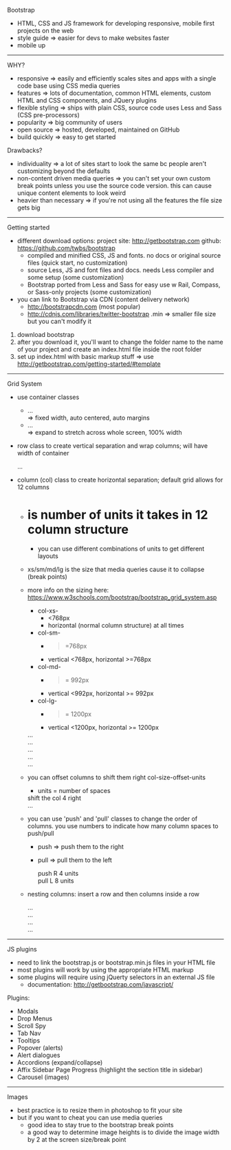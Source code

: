 Bootstrap
- HTML, CSS and JS framework for developing responsive, mobile first projects on the web
- style guide => easier for devs to make websites faster
- mobile up
----
WHY?
- responsive => easily and efficiently scales sites and apps with a single code base using CSS media queries
- features => lots of documentation, common HTML elements, custom HTML and CSS components, and JQuery plugins
- flexible styling => ships with plain CSS, source code uses Less and Sass (CSS pre-processors)
- popularity => big community of users
- open source => hosted, developed, maintained on GitHub
- build quickly => easy to get started

Drawbacks?
- individuality => a lot of sites start to look the same bc people aren't customizing beyond the defaults
- non-content driven media queries => you can't set your own custom break points unless you use the source code version. this can cause unique content elements to look weird
- heavier than necessary => if you're not using all the features the file size gets big

----
Getting started

+ different download options:
project site: http://getbootstrap.com
github: https://github.com/twbs/bootstrap
  - compiled and minified CSS, JS and fonts. no docs or original source files (quick start, no customization)
  - source Less, JS and font files and docs. needs Less compiler and some setup (some customization)
  - Bootstrap ported from Less and Sass for easy use w Rail, Compass, or Sass-only projects (some customization)
+ you can link to Bootstrap via CDN (content delivery network)
  - http://bootstrapcdn.com (most popular)
  - http://cdnjs.com/libraries/twitter-bootstrap
.min => smaller file size but you can't modify it

1) download bootstrap
2) after you download it, you'll want to change the folder name to the name of your project and create an index.html file inside the root folder
3) set up index.html with basic markup stuff
  => use http://getbootstrap.com/getting-started/#template

---
Grid System

+ use container classes
  - <div class="container">...</div>
    => fixed width, auto centered, auto margins
  - <div class="container-fluid">...</div>
    => expand to stretch across whole screen, 100% width

+ row class to create vertical separation and wrap columns; will have width of container
  <div class="container">
    <div class="row">...</div>
  </div>

+ column (col) class to create horizontal separation; default grid allows for 12 columns
  - # is number of units it takes in 12 column structure
    - you can use different combinations of units to get different layouts
  - xs/sm/md/lg is the size that media queries cause it to collapse (break points)
  - more info on the sizing here: https://www.w3schools.com/bootstrap/bootstrap_grid_system.asp
    + col-xs-
      - <768px
      - horizontal (normal column structure) at all times
    + col-sm-
      - >=768px
      - vertical <768px, horizontal >=768px
    + col-md-
      - >= 992px
      - vertical <992px, horizontal >= 992px
    + col-lg-
      - >= 1200px
      - vertical <1200px, horizontal >= 1200px

    <div class="container">
      <div class="row">
        <div class="col-sm-4">...</div>
        <div class="col-sm-4">...</div>
        <div class="col-sm-4">...</div>
      </div>
    </div>

    <div class="container">
      <div class="row">
        <div class="col-sm-8">...</div>
        <div class="col-sm-4">...</div>
      </div>
    </div>
  - you can offset columns to shift them right col-size-offset-units
    - units = number of spaces

    <div class="container">
      <div class="row">
        <div class="col-sm-4 col-sm-offset-4">shift the col 4 right </div>
        <div class="col-sm-4">...</div>
      </div>
    </div>

  - you can use 'push' and 'pull' classes to change the order of columns. you use numbers to indicate how many column spaces to push/pull  
    - push => push them to the right
    - pull => pull them to the left

      <div class="container">
        <div class="row">
          <div class="col-sm-8 col-sm-push-4">push R 4 units</div>
          <div class="col-sm-4 col-sm-pull-8">pull L 8 units</div>
        </div>
      </div>

  - nesting columns: insert a row and then columns inside a row

    <div class="container">
      <div class="row">
        <div class="col-sm-8">
          <div class="row">
            <div class="col-sm-4">...</div>
            <div class="col-sm-4">...</div>
            <div class="col-sm-4">...</div>
          </div>
        </div>
        <div class="col-sm-4">...</div>
      </div>
    </div>
----
JS plugins

- need to link the bootstrap.js or bootstrap.min.js files in your HTML file
- most plugins will work by using the appropriate HTML markup
- some plugins will require using jQuerty selectors in an external JS file
  - documentation: http://getbootstrap.com/javascript/

Plugins:
- Modals
- Drop Menus
- Scroll Spy
- Tab Nav
- Tooltips
- Popover (alerts)
- Alert dialogues
- Accordions (expand/collapse)
- Affix Sidebar Page Progress (highlight the section title in sidebar)
- Carousel (images)
----
Images
- best practice is to resize them in photoshop to fit your site
- but if you want to cheat you can use media queries
  - good idea to stay true to the bootstrap break points
  - a good way to determine image heights is to divide the image width by 2 at the screen size/break point
